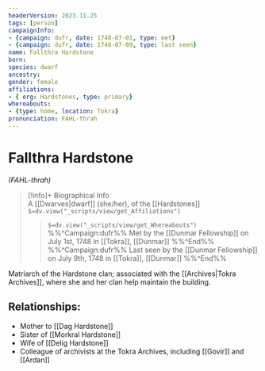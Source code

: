 ```yaml
---
headerVersion: 2023.11.25
tags: [person]
campaignInfo: 
- {campaign: dufr, date: 1748-07-01, type: met}
- {campaign: dufr, date: 1748-07-09, type: last seen}
name: Fallthra Hardstone
born:
species: dwarf
ancestry:
gender: female
affiliations:
- { org: Hardstones, type: primary}
whereabouts:
- {type: home, location: Tokra}
pronunciation: FAHL-thrah
---
```

# Fallthra Hardstone
*(FAHL-thrah)*
>[!info]+ Biographical Info  
> A [[Dwarves|dwarf]] (she/her), of the [[Hardstones]]  
> `$=dv.view("_scripts/view/get_Affiliations")`  
>> `$=dv.view("_scripts/view/get_Whereabouts")`  
>> %%^Campaign:dufr%% Met by the [[Dunmar Fellowship]] on July 1st, 1748 in [[Tokra]], [[Dunmar]] %%^End%%  
>> %%^Campaign:dufr%% Last seen by the [[Dunmar Fellowship]] on July 9th, 1748 in [[Tokra]], [[Dunmar]] %%^End%%

Matriarch of the Hardstone clan; associated with the [[Archives|Tokra Archives]], where she and her clan help maintain the building. 
## Relationships:
- Mother to [[Dag Hardstone]]
- Sister of [[Morkral Hardstone]]
- Wife of [[Delig Hardstone]]
- Colleague of archivists at the Tokra Archives, including [[Govir]] and [[Ardan]]